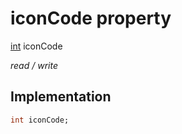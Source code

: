 


# iconCode property






[int](https://api.flutter.dev/flutter/dart-core/int-class.html) iconCode
  
_read / write_






## Implementation

```dart
int iconCode;


```







